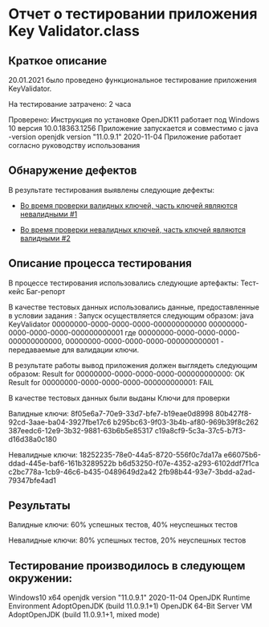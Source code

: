 # Отчет о тестировании приложения Key Validator.class

## Краткое описание

20.01.2021 было проведено функциональное тестирование приложения KeyValidator.

На тестирование затрачено: 2 часа

Проверено: Инструкция по установке OpenJDK11 работает под Windows 10 версия 10.0.18363.1256 Приложение запускается и совместимо с java -version openjdk version "11.0.9.1" 2020-11-04 Приложение работает согласно руководству использования

## Обнаружение дефектов

В результате тестирования выявлены следующие дефекты:

* [Во время проверки валидных ключей, часть ключей являются невалидными #1](https://github.com/DarcenRal/KeyValidator/issues/1)

* [Во время проверки невалидных ключей, часть ключей являются валидными #2](https://github.com/DarcenRal/KeyValidator/issues/2)

## Описание процесса тестирования

В процессе тестирования использовались следующие артефакты: Тест-кейс Баг-репорт

В качестве тестовых данных использовались данные, предоставленные в условии задания : Запуск осуществляется следующим образом: java KeyValidator 00000000-0000-0000-0000-000000000000 00000000-0000-0000-0000-000000000001 где 00000000-0000-0000-0000-000000000000, 00000000-0000-0000-0000-000000000001 - передаваемые для валидации ключи.

В результате работы вывод приложения должен выглядеть следующим образом: Result for 00000000-0000-0000-0000-000000000000: OK Result for 00000000-0000-0000-0000-000000000001: FAIL

В качестве тестовых данных были выданы Ключи для проверки 

Валидные ключи: 
8f05e6a7-70e9-33d7-bfe7-b19eae0d8998 
80b427f8-92cd-3aae-ba04-3927fbe17c6 
b295bc63-9f03-3b4b-af80-969b39f8c262 
387eedc6-12e9-3b32-9881-63b6b5e85317 
c19a8cf9-5c3a-37c5-b7f3-d16d38a0c180 

Невалидные ключи: 
18252235-78e0-44a5-8720-556f0c7da17a 
e66075b6-ddad-445e-baf6-161b3289522b 
b6d53250-f07e-4352-a293-6102ddf7f1ca 
c2bc778a-1cb9-46c6-b435-0489649d2a42
2fb98b44-93e7-3bdd-a2ad-79347bfe4ad1

## Результаты

Валидные ключи: 60% успешных тестов, 40% неуспешных тестов

Невалидные ключи: 80% успешных тестов, 20% неуспешных тестов


## Тестирование производилось в следующем окружении: 

Windows10 х64 openjdk version "11.0.9.1" 
2020-11-04 OpenJDK Runtime Environment AdoptOpenJDK (build 11.0.9.1+1) 
OpenJDK 64-Bit Server VM AdoptOpenJDK (build 11.0.9.1+1, mixed mode)